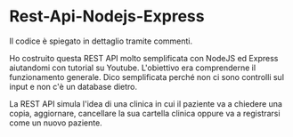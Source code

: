 # Rest-Api-Nodejs-Express

Il codice è spiegato in dettaglio tramite commenti.

Ho costruito questa REST API molto semplificata con NodeJS ed Express aiutandomi con tutorial su Youtube.
L'obiettivo era comprenderne il funzionamento generale. Dico semplificata perché non ci sono controlli sul input e non c'è un database dietro.

La REST API simula l'idea di una clinica in cui il paziente va a chiedere una copia, aggiornare, cancellare la sua cartella clinica oppure va a registrarsi come un nuovo paziente.
